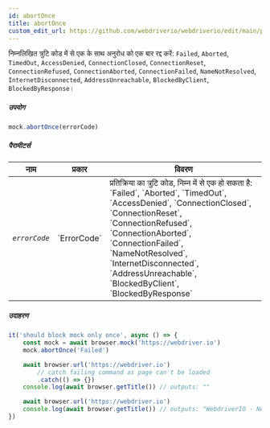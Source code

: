 ```yaml
---
id: abortOnce
title: abortOnce
custom_edit_url: https://github.com/webdriverio/webdriverio/edit/main/packages/webdriverio/src/commands/mock/abortOnce.ts
---
```


निम्नलिखित त्रुटि कोड में से एक के साथ अनुरोध को एक बार रद्द करें:
`Failed`, `Aborted`, `TimedOut`, `AccessDenied`, `ConnectionClosed`,
`ConnectionReset`, `ConnectionRefused`, `ConnectionAborted`,
`ConnectionFailed`, `NameNotResolved`, `InternetDisconnected`,
`AddressUnreachable`, `BlockedByClient`, `BlockedByResponse`।

##### उपयोग

```js
mock.abortOnce(errorCode)
```

##### पैरामीटर्स

<table>
  <thead>
    <tr>
      <th>नाम</th><th>प्रकार</th><th>विवरण</th>
    </tr>
  </thead>
  <tbody>
    <tr>
      <td><code><var>errorCode</var></code></td>
      <td>`ErrorCode`</td>
      <td>प्रतिक्रिया का त्रुटि कोड, निम्न में से एक हो सकता है: `Failed`, `Aborted`, `TimedOut`, `AccessDenied`, `ConnectionClosed`, `ConnectionReset`, `ConnectionRefused`, `ConnectionAborted`, `ConnectionFailed`, `NameNotResolved`, `InternetDisconnected`, `AddressUnreachable`, `BlockedByClient`, `BlockedByResponse`</td>
    </tr>
  </tbody>
</table>

##### उदाहरण

```js title="abortOnce.js"
it('should block mock only once', async () => {
    const mock = await browser.mock('https://webdriver.io')
    mock.abortOnce('Failed')

    await browser.url('https://webdriver.io')
        // catch failing command as page can't be loaded
        .catch(() => {})
    console.log(await browser.getTitle()) // outputs: ""

    await browser.url('https://webdriver.io')
    console.log(await browser.getTitle()) // outputs: "WebdriverIO · Next-gen browser and mobile automation test framework for Node.js"
})
```